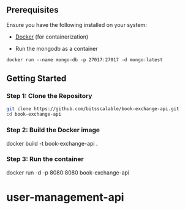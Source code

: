 
## Prerequisites

Ensure you have the following installed on your system:

- [Docker](https://www.docker.com/) (for containerization)

- Run the mongodb as a container
```
docker run --name mongo-db -p 27017:27017 -d mongo:latest
```

## Getting Started

### Step 1: Clone the Repository

```bash
git clone https://github.com/bitsscalable/book-exchange-api.git
cd book-exchange-api
```

### Step 2: Build the Docker image

docker build -t book-exchange-api .

### Step 3: Run the container

docker run -d -p 8080:8080 book-exchange-api


# user-management-api
